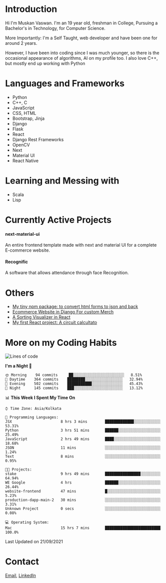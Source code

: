 <!-- - I’m currently working on:
&nbsp;&nbsp;&nbsp;&nbsp;&nbsp;&nbsp; *Circuits*[https://muskanvaswan.github.io/circuits] which, as the name suggests,  is a calculator for solving circuits with ease. This is my first React project
#### I’m currently learning : 
&nbsp;&nbsp;&nbsp;&nbsp;&nbsp;&nbsp; React.js
#### Ask me about:
&nbsp;&nbsp;&nbsp;&nbsp;&nbsp;&nbsp; Anything
#### How to reach me:
&nbsp;&nbsp;&nbsp;&nbsp;&nbsp;&nbsp; Email[mailto:muskanvaswan@gmail.com] LinkedIn[https://www.linkedin.com/in/muskan-vaswan?lipi=urn%3Ali%3Apage%3Ad_flagship3_profile_view_base_contact_details%3B%2FQpdlv5fQ12Ru4DkW2TysA%3D%3D]
#### Pronouns:
&nbsp;&nbsp;&nbsp;&nbsp;&nbsp;&nbsp; Her -->

# Introduction
Hi I'm Muskan Vaswan.
I'm an 19 year old,
freshman in College,
Pursuing a Bachelor's in Technology, for Computer Science.

More Importantly: I'm a Self Taught, web developer and have been one for around 2 years.

However, I have been into coding since I was much younger, so there is the occasional appearance of algorithms, AI on my profile too. I also love C++, but mostly end up working with Python


# Languages and Frameworks

- Python
- C++, C
- JavaScript
- CSS, HTML 
- Bootstrap, Jinja
- Django
- Flask
- React 
- Django Rest Frameworks
- OpenCV
- Next
- Material UI
- React Native

# Learning and Messing with 

- Scala 
- Lisp

# Currently Active Projects

#### next-material-ui
An entire frontend template made with next and material UI for a complete E-commerce website.

#### Recognific
A software that allows attendance through face Recognition.

# Others
- [My tiny npm package: to convert html forms to json and back](https://www.npmjs.com/package/forms-dynamically)
- [Ecommerce Website in Django For custom Merch](https://merch-commerce.herokuapp.com/)
- [A Sorting Visualizer in React](https://muskanvaswan.github.io/SortingVisualizer/)
- [My first React project: A circuit calcultato](https://muskanvaswan.github.io/circuits)

# More on my Coding Habits

<!--START_SECTION:waka-->
![Lines of code](https://img.shields.io/badge/From%20Hello%20World%20I%27ve%20Written-408963%20lines%20of%20code-blue)

**I'm a Night 🦉** 

```text
🌞 Morning    94 commits     ██░░░░░░░░░░░░░░░░░░░░░░░   8.51% 
🌆 Daytime    364 commits    ████████░░░░░░░░░░░░░░░░░   32.94% 
🌃 Evening    502 commits    ███████████░░░░░░░░░░░░░░   45.43% 
🌙 Night      145 commits    ███░░░░░░░░░░░░░░░░░░░░░░   13.12%

```


📊 **This Week I Spent My Time On** 

```text
⌚︎ Time Zone: Asia/Kolkata

💬 Programming Languages: 
JSX                      8 hrs 3 mins        █████████████░░░░░░░░░░░░   53.31% 
Python                   3 hrs 51 mins       ██████░░░░░░░░░░░░░░░░░░░   25.49% 
JavaScript               2 hrs 49 mins       ████░░░░░░░░░░░░░░░░░░░░░   18.68% 
JSON                     11 mins             ░░░░░░░░░░░░░░░░░░░░░░░░░   1.24% 
Text                     8 mins              ░░░░░░░░░░░░░░░░░░░░░░░░░   0.95%

🐱‍💻 Projects: 
stake                    9 hrs 49 mins       ████████████████░░░░░░░░░   64.94% 
WE Google                4 hrs               ██████░░░░░░░░░░░░░░░░░░░   26.44% 
website-frontend         47 mins             █░░░░░░░░░░░░░░░░░░░░░░░░   5.23% 
production-dapp-main-2   30 mins             ░░░░░░░░░░░░░░░░░░░░░░░░░   3.31% 
Unknown Project          0 secs              ░░░░░░░░░░░░░░░░░░░░░░░░░   0.08%

💻 Operating System: 
Mac                      15 hrs 7 mins       █████████████████████████   100.0%

```


 Last Updated on 21/09/2021
<!--END_SECTION:waka-->

# Contact

[Email](mailto:muskanvaswan@gmail.com), [LinkedIn](https://www.linkedin.com/in/muskan-vaswan?lipi=urn%3Ali%3Apage%3Ad_flagship3_profile_view_base_contact_details%3B%2FQpdlv5fQ12Ru4DkW2TysA%3D%3D)



